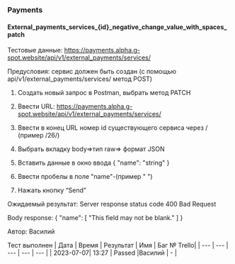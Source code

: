 ### Payments
#### External_payments_services_{id}_negative_change_value_with_spaces_patch

Тестовые данные: https://payments.alpha.g-spot.website/api/v1/external_payments/services/

Предусловия: сервис должен быть создан (с помощью api/v1/external_payments/services/ метод POST)

1. Создать новый запрос в Postman, выбрать метод PATCH

2. Ввести URL: https://payments.alpha.g-spot.website/api/v1/external_payments/services/

4. Ввести в конец URL номер id существующего сервиса через / (пример /26/)

3. Выбрать вкладку body=>тип raw=> формат JSON

4. Вставить данные в окно ввода
{
  "name": "string"
}

5. Ввести пробелы в поле "name"-(пример "     ")

5. Нажать кнопку “Send”

Ожидаемый результат: Server response status code 400 Bad Request

Body response:
{
    "name": [
        "This field may not be blank."
    ]
}


Автор: Василий

Тест выполнен
|     Дата   | Время | Результат |   Имя  | Баг № Trello|
|     ---    |  ---  |    ---    |   ---  |    ---      |
|  2023-07-07| 13:27 |   Passed  |Василий |      -      | 